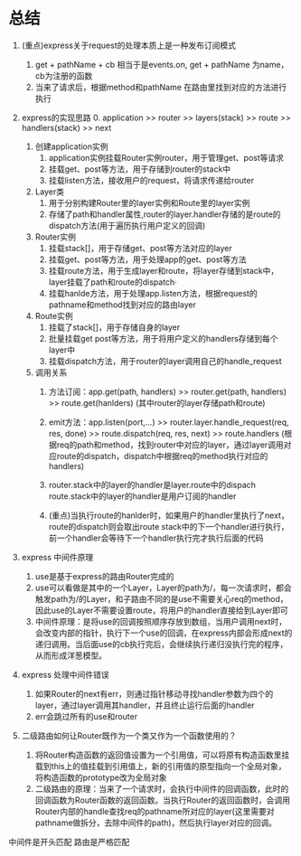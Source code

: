 # 总结
1. (重点)express关于request的处理本质上是一种发布订阅模式
    1. get + pathName + cb 相当于是events.on, get + pathName 为name， cb为注册的函数
    2. 当来了请求后，根据method和pathName 在路由里找到对应的方法进行执行

2. express的实现思路
    0. application >> router >> layers(stack) >> route >> handlers(stack) >> next
    1. 创建application实例
        1. application实例挂载Router实例router，用于管理get、post等请求
        2. 挂载get、post等方法，用于存储到router的stack中
        3. 挂载listen方法，接收用户的request，将请求传递给router
    2. Layer类
        1. 用于分别构建Router里的layer实例和Route里的layer实例
        2. 存储了path和handler属性,router的layer.handler存储的是route的dispatch方法(用于遍历执行用户定义的回调)
    3. Router实例
        1. 挂载stack[]，用于存储get、post等方法对应的layer
        2. 挂载get、post等方法，用于处理app的get、post等方法
        3. 挂载route方法，用于生成layer和route，将layer存储到stack中，layer挂载了path和route的dispatch·
        4. 挂载hanlde方法，用于处理app.listen方法，根据request的pathname和method找到对应的路由layer
    4. Route实例
        1. 挂载了stack[]，用于存储自身的layer
        2. 批量挂载get post等方法，用于将用户定义的handlers存储到每个layer中
        3. 挂载dispatch方法，用于router的layer调用自己的handle_request
    5. 调用关系
        1. 方法订阅：app.get(path, handlers) >> router.get(path, handlers) >> route.get(hanlders) (其中router的layer存储path和route)

        2. emit方法：app.listen(port,...) >> router.layer.handle_request(req, res, done) >> route.dispatch(req, res, next) >> route.handlers (根据req的path和method，找到router中对应的layer，通过layer调用对应route的dispatch，dispatch中根据req的method执行对应的handlers)

        3. router.stack中的layer的handler是layer.route中的dispach
           route.stack中的layer的handler是用户订阅的handler

        4. (重点)当执行route的hanlder时，如果用户的handler里执行了next，route的dispatch则会取出route stack中的下一个handler进行执行，前一个handler会等待下一个handler执行完才执行后面的代码

3. express 中间件原理
    1. use是基于express的路由Router完成的
    2. use可以看做是其中的一个Layer，Layer的path为/，每一次请求时，都会触发path为/的Layer，和子路由不同的是use不需要关心req的method，因此use的Layer不需要设置route，将用户的handler直接给到Layer即可
    3. 中间件原理：是将use的回调按照顺序存放到数组，当用户调用next时，会改变内部的指针，执行下一个use的回调，在express内部会形成next的递归调用。当后面use的cb执行完后，会继续执行递归没执行完的程序，从而形成洋葱模型。

4. express 处理中间件错误
    1. 如果Router的next有err，则通过指针移动寻找handler参数为四个的layer，通过layer调用其handler，并且终止运行后面的handler
    2. err会跳过所有的use和router

5. 二级路由如何让Router既作为一个类又作为一个函数使用的？
    1. 将Router构造函数的返回值设置为一个引用值，可以将原有构造函数里挂载到this上的值挂载到引用值上，新的引用值的原型指向一个全局对象，将构造函数的prototype改为全局对象
    2. 二级路由的原理：当来了一个请求时，会执行中间件的回调函数，此时的回调函数为Router函数的返回函数。当执行Router的返回函数时，会调用Router内部的handle查找req的pathname所对应的layer(这里需要对pathname做拆分，去除中间件的path)，然后执行layer对应的回调。


中间件是开头匹配  路由是严格匹配
